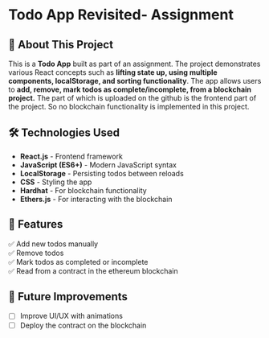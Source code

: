 # Todo App Revisited- Assignment

## 📌 About This Project

This is a **Todo App** built as part of an assignment. The project demonstrates various React concepts such as **lifting state up, using multiple components, localStorage, and sorting functionality**. The app allows users to **add, remove, mark todos as complete/incomplete, from a blockchain project.** The part of which is uploaded on the github is the frontend part of the project. So no blockchain functionality is implemented in this project.

## 🛠️ Technologies Used

- **React.js** - Frontend framework
- **JavaScript (ES6+)** - Modern JavaScript syntax
- **LocalStorage** - Persisting todos between reloads
- **CSS** - Styling the app
- **Hardhat** - For blockchain functionality
- **Ethers.js** - For interacting with the blockchain

## 📝 Features

✅ Add new todos manually  
✅ Remove todos  
✅ Mark todos as completed or incomplete  
✅ Read from a contract in the ethereum blockchain

## 🎯 Future Improvements

- [ ] Improve UI/UX with animations
- [ ] Deploy the contract on the blockchain
